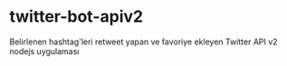 # twitter-bot-apiv2
Belirlenen hashtag'leri retweet yapan ve favoriye ekleyen Twitter API v2 nodejs uygulaması
